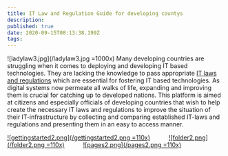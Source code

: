 ```yaml
---
title: IT Law and Regulation Guide for developing countys
description: 
published: true
date: 2020-09-15T08:13:38.199Z
tags: 
---
```


![ladylaw3.jpg](/ladylaw3.jpg =1000x)
Many developing countries are struggling when it comes to deploying and developing IT based technologies. They are lacking the knowledge to pass appropriate [IT laws and regulations](/description/It-laws) which are essential for fostering IT based technologies. As digital systems now permeate all walks of life, expanding and improving them is crucial for catching up to developed nations.
This platform is aimed at citizens and especially officials of developing countries that wish to help create the necessary IT laws and regulations to improve the situation of their IT-infrastructure by collecting and comparing established IT-laws and regulations and presenting them in an easy to access manner.

[![gettingstarted2.png](/gettingstarted2.png =110x)](/guide/intro) &nbsp; &nbsp; &nbsp; &nbsp; &nbsp; [![folder2.png](/folder2.png =110x)](/guide/structure)  &nbsp; &nbsp; &nbsp; &nbsp; &nbsp; [![pages2.png](/pages2.png =110x)](/guide/pages)
